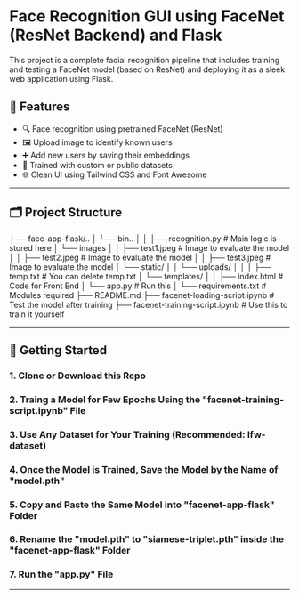 # Face Recognition GUI using FaceNet (ResNet Backend) and Flask

This project is a complete facial recognition pipeline that includes training and testing a FaceNet model (based on ResNet) and deploying it as a sleek web application using Flask.

## 📌 Features

- 🔍 Face recognition using pretrained FaceNet (ResNet)
- 🖼️ Upload image to identify known users
- ➕ Add new users by saving their embeddings
- 🧠 Trained with custom or public datasets
- 🌐 Clean UI using Tailwind CSS and Font Awesome

---

## 🗂️ Project Structure

├── face-app-flask/..
│ └── bin..
│ │ ├── recognition.py              # Main logic is stored here
│ └── images
│ │ ├── test1.jpeg                  # Image to evaluate the model
│ │ ├── test2.jpeg                  # Image to evaluate the model
│ │ ├── test3.jpeg                  # Image to evaluate the model
│ └── static/
│ │ └── uploads/
│ │ │ ├── temp.txt                  # You can delete temp.txt
│ └── templates/
│ │ ├── index.html                  # Code for Front End
│ └── app.py                        # Run this
│ └── requirements.txt              # Modules required
├── README.md
├── facenet-loading-script.ipynb    # Test the model after training
├── facenet-training-script.ipynb   # Use this to train it yourself

---

## 🚀 Getting Started

### 1. Clone or Download this Repo
### 2. Traing a Model for Few Epochs Using the "facenet-training-script.ipynb" File
### 3. Use Any Dataset for Your Training (Recommended: lfw-dataset)
### 4. Once the Model is Trained, Save the Model by the Name of "model.pth"
### 5. Copy and Paste the Same Model into "facenet-app-flask" Folder
### 6. Rename the "model.pth" to "siamese-triplet.pth" inside the "facenet-app-flask" Folder
### 7. Run the "app.py" File

---
